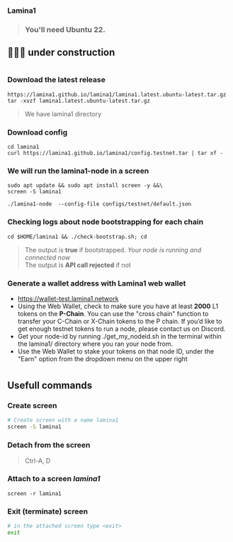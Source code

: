 ### Lamina1
> ### You'll need Ubuntu 22.
## 🚧🚧🚧 under construction
#

### Download the latest release
```
https://lamina1.github.io/lamina1/lamina1.latest.ubuntu-latest.tar.gz
tar -xvzf lamina1.latest.ubuntu-latest.tar.gz
```

> We have lamina1 directory

### Download config
```
cd lamina1
curl https://lamina1.github.io/lamina1/config.testnet.tar | tar xf -
```

### We will run the lamina1-node in a screen
```
sudo apt update && sudo apt install screen -y &&\
screen -S lamina1
```
```
./lamina1-node  --config-file configs/testnet/default.json
```

### Checking logs about node bootstrapping for each chain
```
cd $HOME/lamina1 && ./check-bootstrap.sh; cd
```
> The output is **true** if bootstrapped. *Your node is running and connected now*    
> The output is **API call rejected** if not


### Generate a wallet address with Lamina1 web wallet
- https://wallet-test.lamina1.network
- Using the Web Wallet, check to make sure you have at least **2000** L1 tokens on the **P-Chain**. You can
use the "cross chain" function to transfer your C-Chain or X-Chain tokens to the P chain. If you’d like to
get enough testnet tokens to run a node, please contact us on Discord.    
- Get your node-id by running ./get_my_nodeid.sh in the terminal within the lamina1/ directory
where you ran your node from.    
- Use the Web Wallet to stake your tokens on that node ID, under the "Earn" option from the dropdown
menu on the upper right











#
## Usefull commands
### Create screen
```bash
# Create screen with a name lamina1
screen -S lamina1
```

### Detach from the screen
> Ctrl-A, D

### Attach to a screen *lamina1*
```
screen -r lamina1
```

### Exit (terminate) screen
```bash
# in the attached screen type <exit>
exit
```







